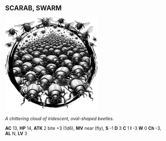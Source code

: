 ## SCARAB, SWARM

![](images/scarab-swarm.webp)

_A chittering cloud of iridescent, oval-shaped beetles._

**AC** 13, **HP** 14, **ATK** 2 bite +3 (1d6), **MV** near (fly), **S** -1 **D** 3 **C** 1 **I** -3 **W** 0 **Ch** -3, **AL** N, **LV** 3

